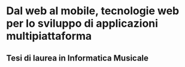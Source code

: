 Dal web al mobile, tecnologie web per lo sviluppo di applicazioni multipiattaforma
==================================================================================
Tesi di laurea in Informatica Musicale
--------------------------------------
